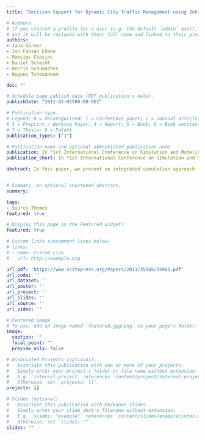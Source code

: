 ```yaml
---
title: "Decision Support for Dynamic City Traffic Management using Vehicular Communication"

# Authors
# If you created a profile for a user (e.g. the default `admin` user), write the username (folder name) here 
# and it will be replaced with their full name and linked to their profile.
authors:
- Jana Görmer
- Jan Fabian Ehmke
- Maksims Fiosins
- Daniel Schmidt
- Henrik Schumacher
- Hugues Tchouankem 

doi: ""

# Schedule page publish date (NOT publication's date).
publishDate: "2011-07-01T00:00:00Z"

# Publication type.
# Legend: 0 = Uncategorized; 1 = Conference paper; 2 = Journal article;
# 3 = Preprint / Working Paper; 4 = Report; 5 = Book; 6 = Book section;
# 7 = Thesis; 8 = Patent
publication_types: ["1"]

# Publication name and optional abbreviated publication name.
publication: In *1st International Conference on Simulation and Modeling Methodologies, Technologies and Applications (SIMULTECH), Noordwijkerhout, The Netherlands*
publication_short: In *1st International Conference on Simulation and Modeling Methodologies, Technologies and Applications (SIMULTECH2011)*

abstract: In this paper, we present an integrated simulation approach featuring centralized and decentralized traffic management in urban areas. Our aim is to improve traffic flows by dynamic traffic management which is supported by vehicular communication interlinking centralized and decentralized decision making. We focus on traffic state estimation and the optimization of traffic lights as a central component to influence local traffic states, while individual traffic participants’ behavior is modeled by multiagent systems. Traffic participants achieve their individual goals by formation of groups and improving their knowledge about the road network by means of learning. Modeling of vehicular communication takes into account specific characteristics of urban areas, ensuring the realistic collection and dissemination of (de)centralized information. We provide a comprehensive microscopic traffic simulation framework featuring innovative functionality regarding dynamic traffic management, decentralized decision making as well as realistic communication modeling. To illustrate and validate our approach, we present a use case in a city scenario. Simulations are implemented based on the microscopic traffic simulator AIMSUN, which is significantly extended using the AIMSUN API.


# Summary. An optional shortened abstract.
summary: 

tags:
- Source Themes
featured: true

# Display this page in the Featured widget?
featured: true

# Custom links (uncomment lines below)
# links:
# - name: Custom Link
#   url: http://example.org

url_pdf: 'https://www.scitepress.org/Papers/2011/35985/35985.pdf'
url_code: ''
url_dataset: ''
url_poster: ''
url_project: ''
url_slides: ''
url_source: ''
url_video: ''

# Featured image
# To use, add an image named `featured.jpg/png` to your page's folder. 
image:
  caption: ''
  focal_point: ""
  preview_only: false

# Associated Projects (optional).
#   Associate this publication with one or more of your projects.
#   Simply enter your project's folder or file name without extension.
#   E.g. `internal-project` references `content/project/internal-project/index.md`.
#   Otherwise, set `projects: []`.
projects: []

# Slides (optional).
#   Associate this publication with Markdown slides.
#   Simply enter your slide deck's filename without extension.
#   E.g. `slides: "example"` references `content/slides/example/index.md`.
#   Otherwise, set `slides: ""`.
slides: ""
---
```


